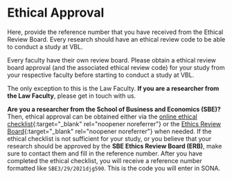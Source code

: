 
# Ethical Approval

Here, provide the reference number that you have received from the Ethical Review Board. Every research should have an ethical review code to be able to conduct a study at VBL.

Every faculty have their own review board. Please obtain a ethical review board approval (and the associated ethical review code) for your study from your respective faculty before starting to conduct a study at VBL. 

The only exception to this is the Law Faculty. **If you are a researcher from the Law Faculty**, please get in touch with us.

**Are you a researcher from the School of Business and Economics (SBE)?** Then, ethical approval can be obtained either via the [online ethical checklist](https://vueconomics.eu.qualtrics.com/jfe/form/SV_1SKjMzceWRZIk9D){:target="_blank" rel="noopener noreferrer"} or the [Ethics Review Board](https://vu.nl/en/about-vu/more-about/research-office){:target="_blank" rel="noopener noreferrer"} when needed. If the ethical checklist is not sufficient for your study, or you believe that your research should be approved by the **SBE Ethics Review Board (ERB)**, make sure to contact them and fill in the reference number. After you have completed the ethical checklist, you will receive a reference number formatted like `SBE3/29/2021djg590`. This is the code you will enter in SONA.
